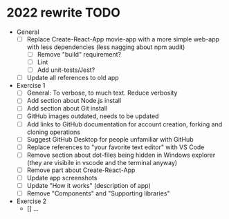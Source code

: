 # 2022 rewrite TODO

- General
  - [ ] Replace Create-React-App movie-app with a more simple web-app with less dependencies (less nagging about npm audit)
    - [ ] Remove "build" requirement?
    - [ ] Lint
    - [ ] Add unit-tests/Jest?
  - [ ] Update all references to old app
- Exercise 1
  - [ ] General: To verbose, to much text. Reduce verbosity
  - [ ] Add section about Node.js install
  - [ ] Add section about Git install
  - [ ] GitHub images outdated, needs to be updated
  - [ ] Add links to GitHub documentation for account creation, forking and cloning operations
  - [ ] Suggest GitHub Desktop for people unfamiliar with GitHub
  - [ ] Replace references to "your favorite text editor" with VS Code
  - [ ] Remove section about dot-files being hidden in Windows explorer (they are visibile in vscode and the terminal anyway)
  - [ ] Remove part about Create-React-App
  - [ ] Update app screenshots
  - [ ] Update "How it works" (description of app)
  - [ ] Remove "Components" and "Supporting libraries"
- Exercise 2
  - [] ...
